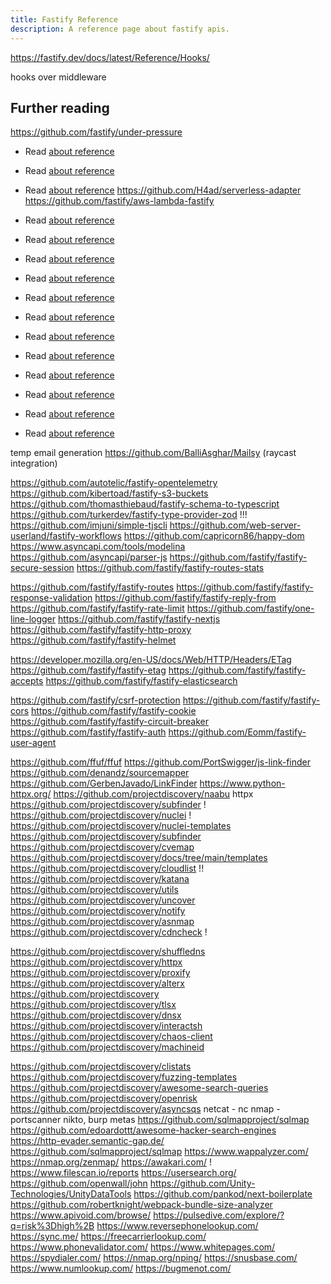 ```yaml
---
title: Fastify Reference
description: A reference page about fastify apis.
---
```

https://fastify.dev/docs/latest/Reference/Hooks/

hooks over middleware

## Further reading
https://github.com/fastify/under-pressure
- Read [about reference](https://github.com/fastify/fastify-url-data)

- Read [about reference](https://github.com/fastify/fastify-vite)

- Read [about reference](https://github.com/blastorg/fastify-aws-dynamodb-cache)
https://github.com/H4ad/serverless-adapter
https://github.com/fastify/aws-lambda-fastify
- Read [about reference](https://github.com/Coobaha/typed-fastify)


- Read [about reference](https://github.com/eropple/fastify-openapi3)
- Read [about reference](https://github.com/immobiliare/fastify-metrics)

- Read [about reference](https://github.com/statsd/statsd)
- Read [about reference](https://github.com/apitally/nodejs-client)
- Read [about reference](https://github.com/GiovanniCardamone/fastify-autoroutes)
- Read [about reference](https://github.com/Fdawgs/fastify-disablecache)
- Read [about reference](https://github.com/matrus2/fastify-dynamodb)

- Read [about reference](https://github.com/MetCoder95/fastify-get-head)
- Read [about reference](https://github.com/ShogunPanda/fastify-http-errors-enhanced)
- Read [about reference](https://github.com/metcoder95/fastify-ip)
- Read [about reference](https://github.com/mateonunez/fastify-orama)

temp email generation https://github.com/BalliAsghar/Mailsy (raycast integration)

https://github.com/autotelic/fastify-opentelemetry
https://github.com/kibertoad/fastify-s3-buckets 
https://github.com/thomasthiebaud/fastify-schema-to-typescript
https://github.com/turkerdev/fastify-type-provider-zod  !!!
https://github.com/imjuni/simple-tjscli
https://github.com/web-server-userland/fastify-workflows
https://github.com/capricorn86/happy-dom
https://www.asyncapi.com/tools/modelina 
https://github.com/asyncapi/parser-js
https://github.com/fastify/fastify-secure-session 
https://github.com/fastify/fastify-routes-stats 


https://github.com/fastify/fastify-routes
https://github.com/fastify/fastify-response-validation
https://github.com/fastify/fastify-reply-from
https://github.com/fastify/fastify-rate-limit
https://github.com/fastify/one-line-logger
https://github.com/fastify/fastify-nextjs
https://github.com/fastify/fastify-http-proxy
https://github.com/fastify/fastify-helmet

https://developer.mozilla.org/en-US/docs/Web/HTTP/Headers/ETag
https://github.com/fastify/fastify-etag
https://github.com/fastify/fastify-accepts
https://github.com/fastify/fastify-elasticsearch

https://github.com/fastify/csrf-protection
https://github.com/fastify/fastify-cors
https://github.com/fastify/fastify-cookie
https://github.com/fastify/fastify-circuit-breaker
https://github.com/fastify/fastify-auth
https://github.com/Eomm/fastify-user-agent

https://github.com/ffuf/ffuf
https://github.com/PortSwigger/js-link-finder
https://github.com/denandz/sourcemapper
https://github.com/GerbenJavado/LinkFinder
https://www.python-httpx.org/
https://github.com/projectdiscovery/naabu
httpx
https://github.com/projectdiscovery/subfinder !
https://github.com/projectdiscovery/nuclei !
https://github.com/projectdiscovery/nuclei-templates
https://github.com/projectdiscovery/subfinder
https://github.com/projectdiscovery/cvemap
https://github.com/projectdiscovery/docs/tree/main/templates
https://github.com/projectdiscovery/cloudlist !!
https://github.com/projectdiscovery/katana
https://github.com/projectdiscovery/utils
https://github.com/projectdiscovery/uncover
https://github.com/projectdiscovery/notify
https://github.com/projectdiscovery/asnmap
https://github.com/projectdiscovery/cdncheck !

https://github.com/projectdiscovery/shuffledns
https://github.com/projectdiscovery/httpx
https://github.com/projectdiscovery/proxify
https://github.com/projectdiscovery/alterx
https://github.com/projectdiscovery
https://github.com/projectdiscovery/tlsx
https://github.com/projectdiscovery/dnsx
https://github.com/projectdiscovery/interactsh
https://github.com/projectdiscovery/chaos-client
https://github.com/projectdiscovery/machineid


https://github.com/projectdiscovery/clistats
https://github.com/projectdiscovery/fuzzing-templates
https://github.com/projectdiscovery/awesome-search-queries
https://github.com/projectdiscovery/openrisk
https://github.com/projectdiscovery/asyncsqs
netcat - nc
nmap - portscanner nikto, burp metas
https://github.com/sqlmapproject/sqlmap
https://github.com/edoardottt/awesome-hacker-search-engines 
https://http-evader.semantic-gap.de/
https://github.com/sqlmapproject/sqlmap
https://www.wappalyzer.com/
https://nmap.org/zenmap/
https://awakari.com/ !
https://www.filescan.io/reports
https://usersearch.org/
https://github.com/openwall/john
https://github.com/Unity-Technologies/UnityDataTools
https://github.com/pankod/next-boilerplate
https://github.com/robertknight/webpack-bundle-size-analyzer
https://www.apivoid.com/browse/
https://pulsedive.com/explore/?q=risk%3Dhigh%2B
https://www.reversephonelookup.com/
https://sync.me/
https://freecarrierlookup.com/
https://www.phonevalidator.com/
https://www.whitepages.com/
https://spydialer.com/
https://nmap.org/nping/
https://snusbase.com/
https://www.numlookup.com/
https://bugmenot.com/
